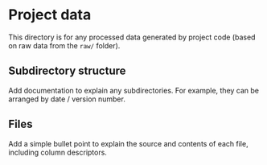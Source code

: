 # Project data

This directory is for any processed data generated by project code (based on raw data from the `raw/` folder).

## Subdirectory structure

Add documentation to explain any subdirectories. For example, they can be arranged by date / version number.

## Files

Add a simple bullet point to explain the source and contents of each file, including column descriptors.
